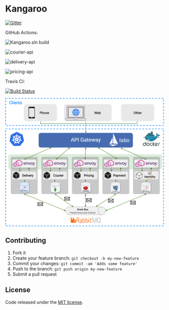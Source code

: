 # Kangaroo
[![Gitter](https://badges.gitter.im/KangarooApp/community.svg)](https://gitter.im/KangarooApp/community?utm_source=badge&utm_medium=badge&utm_campaign=pr-badge)

GitHub Actions:

![Kangaroo.sln build](https://github.com/Jamaxack/Kangaroo/workflows/Kangaroo.sln%20build/badge.svg?branch=master)

![courier-api](https://github.com/Jamaxack/Kangaroo/workflows/courier-api/badge.svg?branch=master)

![delivery-api](https://github.com/Jamaxack/Kangaroo/workflows/delivery-api/badge.svg?branch=master)

![pricing-api](https://github.com/Jamaxack/Kangaroo/workflows/pricing-api/badge.svg?branch=master)

Travis CI: 

[![Build Status](https://travis-ci.org/Jamaxack/Kangaroo.svg?branch=master)](https://travis-ci.org/Jamaxack/Kangaroo)


<img src="art/KangarooArchitecture.png"/>




## Contributing

1. Fork it
2. Create your feature branch: `git checkout -b my-new-feature`
3. Commit your changes: `git commit -am 'Adds some feature'`
4. Push to the branch: `git push origin my-new-feature`
5. Submit a pull request

## License

Code released under the [MIT license](https://github.com/Jamaxack/Kangaroo/blob/master/LICENSE).
